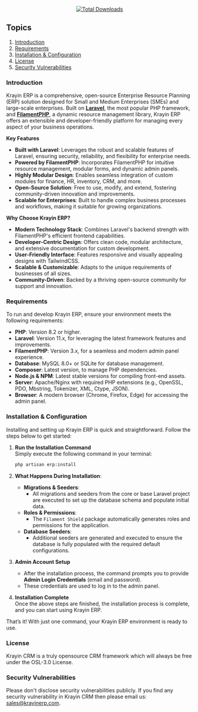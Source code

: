 <p align="center">
    <a href="http://krayincrm.com">
        <img 
            src="https://bagisto.com/wp-content/uploads/2021/06/bagisto-logo.png" 
            alt="Total Downloads"
        >
    </a>
</p>

## Topics

1. [Introduction](#introduction)
2. [Requirements](#requirements)
3. [Installation & Configuration](#installation-and-configuration)
4. [License](#license)
5. [Security Vulnerabilities](#security-vulnerabilities)

### Introduction

Krayin ERP is a comprehensive, open-source Enterprise Resource Planning (ERP) solution designed for Small and Medium Enterprises (SMEs) and large-scale enterprises. Built on **[Laravel](https://laravel.com)**, the most popular PHP framework, and **[FilamentPHP](https://filamentphp.com)**, a dynamic resource management library, Krayin ERP offers an extensible and developer-friendly platform for managing every aspect of your business operations.

**Key Features**

-   **Built with Laravel**: Leverages the robust and scalable features of Laravel, ensuring security, reliability, and flexibility for enterprise needs.
-   **Powered by FilamentPHP**: Incorporates FilamentPHP for intuitive resource management, modular forms, and dynamic admin panels.
-   **Highly Modular Design**: Enables seamless integration of custom modules for finance, HR, inventory, CRM, and more.
-   **Open-Source Solution**: Free to use, modify, and extend, fostering community-driven innovation and improvements.
-   **Scalable for Enterprises**: Built to handle complex business processes and workflows, making it suitable for growing organizations.

**Why Choose Krayin ERP?**

-   **Modern Technology Stack**: Combines Laravel's backend strength with FilamentPHP's efficient frontend capabilities.
-   **Developer-Centric Design**: Offers clean code, modular architecture, and extensive documentation for custom development.
-   **User-Friendly Interface**: Features responsive and visually appealing designs with TailwindCSS.
-   **Scalable & Customizable**: Adapts to the unique requirements of businesses of all sizes.
-   **Community-Driven**: Backed by a thriving open-source community for support and innovation.

### Requirements

To run and develop Krayin ERP, ensure your environment meets the following requirements:

-   **PHP**: Version 8.2 or higher.
-   **Laravel**: Version 11.x, for leveraging the latest framework features and improvements.
-   **FilamentPHP**: Version 3.x, for a seamless and modern admin panel experience.
-   **Database**: MySQL 8.0+ or SQLite for database management.
-   **Composer**: Latest version, to manage PHP dependencies.
-   **Node.js & NPM**: Latest stable versions for compiling front-end assets.
-   **Server**: Apache/Nginx with required PHP extensions (e.g., OpenSSL, PDO, Mbstring, Tokenizer, XML, Ctype, JSON).
-   **Browser**: A modern browser (Chrome, Firefox, Edge) for accessing the admin panel.

### Installation & Configuration

Installing and setting up Krayin ERP is quick and straightforward. Follow the steps below to get started:

1. **Run the Installation Command**  
   Simply execute the following command in your terminal:

    ```bash
    php artisan erp:install
    ```

2. **What Happens During Installation**:

    - **Migrations & Seeders**:
        - All migrations and seeders from the core or base Laravel project are executed to set up the database schema and populate initial data.
    - **Roles & Permissions**:
        - The `Filament Shield` package automatically generates roles and permissions for the application.
    - **Database Seeders**:
        - Additional seeders are generated and executed to ensure the database is fully populated with the required default configurations.

3. **Admin Account Setup**

    - After the installation process, the command prompts you to provide **Admin Login Credentials** (email and password).
    - These credentials are used to log in to the admin panel.

4. **Installation Complete**  
   Once the above steps are finished, the installation process is complete, and you can start using Krayin ERP.

That’s it! With just one command, your Krayin ERP environment is ready to use.

### License

Krayin CRM is a truly opensource CRM framework which will always be free under the OSL-3.0 License.

### Security Vulnerabilities

Please don't disclose security vulnerabilities publicly. If you find any security vulnerability in Krayin CRM then please email us: sales@krayinerp.com.
